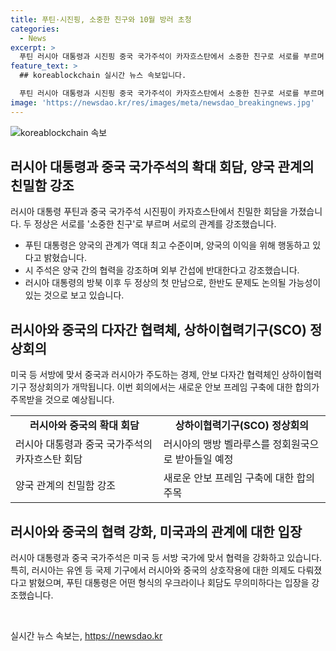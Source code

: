 ```yaml
---
title: 푸틴·시진핑, 소중한 친구와 10월 방러 초청
categories:
  - News
excerpt: >
  푸틴 러시아 대통령과 시진핑 중국 국가주석이 카자흐스탄에서 소중한 친구로 서로를 부르며 밀착을 과시했습니다. 러시아-중국 관계를 역대 최고 수준으로 평가하고, 상호 협력을 더욱 강화해야 한다고 강조하며, 외부 간섭에 반대하는 한편, 지속적인 협력과 인민의 안녕을 위한 노력을 다짐했습니다. 이로써 중러 상호작용과 미래 협력에 대한 기대가 높아졌습니다. (150자)
feature_text: >
  ## koreablockchain 실시간 뉴스 속보입니다.

  푸틴 러시아 대통령과 시진핑 중국 국가주석이 카자흐스탄에서 소중한 친구로 서로를 부르며 밀착을 과시했습니다. 러시아-중국 관계를 역대 최고 수준으로 평가하고, 상호 협력을 더욱 강화해야 한다고 강조하며, 외부 간섭에 반대하는 한편, 지속적인 협력과 인민의 안녕을 위한 노력을 다짐했습니다. 이로써 중러 상호작용과 미래 협력에 대한 기대가 높아졌습니다. (150자)
image: 'https://newsdao.kr/res/images/meta/newsdao_breakingnews.jpg'
---
```


<p><img src="https://newsdao.kr/res/images/meta/newsdao_breakingnews.jpg" alt="koreablockchain 속보" /></p>

<h2 data-ke-size="size26">러시아 대통령과 중국 국가주석의 확대 회담, 양국 관계의 친밀함 강조</h2>

<p data-ke-size="size16">러시아 대통령 푸틴과 중국 국가주석 시진핑이 카자흐스탄에서 친밀한 회담을 가졌습니다. 두 정상은 서로를 '소중한 친구'로 부르며 서로의 관계를 강조했습니다.</p>

<ul>
  <li>푸틴 대통령은 양국의 관계가 역대 최고 수준이며, 양국의 이익을 위해 행동하고 있다고 밝혔습니다.</li>
  <li>시 주석은 양국 간의 협력을 강조하며 외부 간섭에 반대한다고 강조했습니다.</li>
  <li>러시아 대통령의 방북 이후 두 정상의 첫 만남으로, 한반도 문제도 논의될 가능성이 있는 것으로 보고 있습니다.</li>
</ul>

<h2 data-ke-size="size26">러시아와 중국의 다자간 협력체, 상하이협력기구(SCO) 정상회의</h2>

<p data-ke-size="size16">미국 등 서방에 맞서 중국과 러시아가 주도하는 경제, 안보 다자간 협력체인 상하이협력기구 정상회의가 개막됩니다. 이번 회의에서는 새로운 안보 프레임 구축에 대한 합의가 주목받을 것으로 예상됩니다.</p>

<table>
  <tr>
    <td style="text-align: center; height: 17px;"><b>러시아와 중국의 확대 회담</b></td>
    <td style="text-align: center; height: 17px;"><b>상하이협력기구(SCO) 정상회의</b></td>
  </tr>
  <tr>
    <td>러시아 대통령과 중국 국가주석의 카자흐스탄 회담</td>
    <td>러시아의 맹방 벨라루스를 정회원국으로 받아들일 예정</td>
  </tr>
  <tr>
    <td>양국 관계의 친밀함 강조</td>
    <td>새로운 안보 프레임 구축에 대한 합의 주목</td>
  </tr>
</table>

<h2 data-ke-size="size26">러시아와 중국의 협력 강화, 미국과의 관계에 대한 입장</h2>

<p data-ke-size="size16">러시아 대통령과 중국 국가주석은 미국 등 서방 국가에 맞서 협력을 강화하고 있습니다. 특히, 러시아는 유엔 등 국제 기구에서 러시아와 중국의 상호작용에 대한 의제도 다뤄졌다고 밝혔으며, 푸틴 대통령은 어떤 형식의 우크라이나 회담도 무의미하다는 입장을 강조했습니다.</p>

<p data-ke-size="size16">&nbsp;</p>
실시간 뉴스 속보는, <a href="https://newsdao.kr" rel="dofollow">https://newsdao.kr</a>


